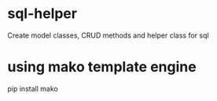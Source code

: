 # sql-helper
Create model classes, CRUD methods and helper class for sql

# using mako template engine
pip install mako

